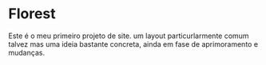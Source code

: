 # Florest
Este é o meu primeiro projeto de site. um layout particurlarmente comum talvez mas uma ideia bastante concreta, ainda em fase de aprimoramento e mudanças. 
